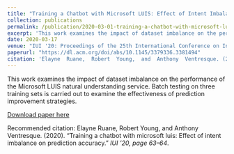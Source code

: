 ```yaml
---
title: "Training a Chatbot with Microsoft LUIS: Effect of Intent Imbalance on Prediction Accuracy"
collection: publications
permalink: /publication/2020-03-01-training-a-chatbot-with-microsoft-luis-1
excerpt: 'This work examines the impact of dataset imbalance on the performance of the Microsoft LUIS natural understanding service. Batch testing on three training sets is carried out to examine the effectiveness of prediction improvement strategies.'
date: 2020-03-17
venue: "IUI '20: Proceedings of the 25th International Conference on Intelligent User Interfaces Companion"
paperurl: "https://dl.acm.org/doi/abs/10.1145/3379336.3381494"
citation: 'Elayne  Ruane,  Robert  Young,  and  Anthony  Ventresque. (2020). &quot;Training  a  chatbot  with microsoft luis:  Effect of intent imbalance on prediction accuracy.&quot; <i>IUI ’20, page 63–64</i>.'
---
```

This work examines the impact of dataset imbalance on the performance of the Microsoft LUIS natural understanding service. Batch testing on three training sets is carried out to examine the effectiveness of prediction improvement strategies.

[Download paper here](https://dl.acm.org/doi/pdf/10.1145/3379336.3381494)

Recommended citation: Elayne  Ruane,  Robert  Young,  and  Anthony  Ventresque. (2020). “Training  a  chatbot  with microsoft luis:  Effect of intent imbalance on prediction accuracy.” <i>IUI ’20, page 63–64</i>.